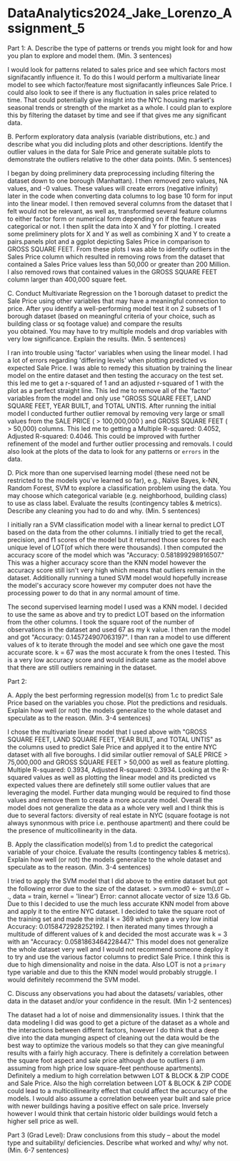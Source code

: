 # DataAnalytics2024_Jake_Lorenzo_Assignment_5


Part 1:
A. Describe the type of patterns or trends you might look for and how you plan to explore 
and model them. (Min. 3 sentences)

I would look for patterns related to sales price and see which factors most signifacantly influence it. To do this I would perform a multivariate linear model to see which factor/feature most signifacantly infleunces Sale Price. I could also look to see if there is any fluctuation in sales price related to time. That could potentially give insight into the NYC housing market's seasonal trends or strength of the market as a whole. I could plan to explore this by filtering the dataset by time and see if that gives me any significant data. 

B. Perform exploratory data analysis (variable distributions, etc.) and describe what you 
did including plots and other descriptions. Identify the outlier values in the data for Sale 
Price and generate suitable plots to demonstrate the outliers relative to the other data 
points. (Min. 5 sentences) 

I began by doing preliminery data preprocessing including filtering the dataset down to one borough (Manhattan). I then removed zero values, NA values, and -0 values. These values will create errors (negative infinity) later in the code when converting data columns to log base 10 form for input into the linear model. I then removed several columns from the dataset that I felt would not be relevant, as well as, transformed several feature columns to either factor form or numerical form depending on if the feature was categorical or not. I then split the data into X and Y for plotting. I created some preliminery plots for X and Y as well as combining X and Y to create a pairs.panels plot and a ggplot depicting Sales Price in comparison to GROSS SQUARE FEET. From these plots I was able to identify outliers in the Sales Price column which resulted in removing rows from the dataset that contained a Sales Price values less than 50,000 or greater than 200 Million. I also removed rows that contained values in the GROSS SQUARE FEET column larger than 400,000 square feet.

C. Conduct Multivariate Regression on the 1 borough dataset to predict the Sale Price 
using other variables that may have a meaningful connection to price. After you identify a 
well-performing model test it on 2 subsets of 1 borough dataset (based on meaningful 
criteria of your choice, such as building class or sq footage value) and compare the results  
you obtained. You may have to try multiple models and drop variables with very low 
significance. Explain the results. (Min. 5 sentences) 

I ran into trouble using 'factor' variables when using the linear model. I had a lot of errors regarding 'differing levels' when plotting predicted vs expected Sale Price. I was able to remedy this situation by training the linear model on the entire dataset and then testing the accuracy on the test set. this led me to get a r-squared of 1 and an adjusted r-squared of 1 with the plot as a perfect straight line. This led me to remove all of the 'factor' variables from the model and only use "GROSS SQUARE FEET, LAND SQUARE FEET, YEAR BUILT, and TOTAL UNTIS. After running the initial model I conducted further outlier removal by removing very large or small values from the SALE PRICE ( > 100,000,000 ) and GROSS SQUARE FEET ( > 50,000) columns. This led me to getting a Multiple R-squared:  0.4052,	Adjusted R-squared:  0.4046. This could be improved with further refinement of the model and further outlier processing and removals. I could also look at the plots of the data to look for any patterns or `errors` in the data.

D. Pick more than one supervised learning model (these need not be restricted to the 
models you’ve learned so far), e.g., Naïve Bayes, k-NN, Random Forest, SVM to explore a 
classification problem using the data. You may choose which categorical variable (e.g. 
neighborhood, building class) to use as class label. Evaluate the results (contingency 
tables & metrics). Describe any cleaning you had to do and why. (Min. 5 sentences)

I initially ran a SVM classification model with a linear kernal to predict LOT based on the data from the other columns. I initially tried to get the recall, precision, and f1 scores of the model but it returned those scores for each unique level of LOT(of which there were thousands). I then computed the accuracy score of the model which was  "Accuracy: 0.581899298916507." This was a higher accuracy score than the KNN model however the accuracy score still isn't very high which means that outliers remain in the dataset. Additionally running a tuned SVM model would hopefully increase the model's accuracy score however my computer does not have the processing power to do that in any normal amount of time.

The second supervised learning model I used was a KNN model. I decided to use the same as above and try to predict LOT based on the information from the other columns. I took the square root of the number of observations in the dataset and used 67 as my k value. I then ran the model and got "Accuracy: 0.145724907063197". I than ran a model to use different values of k to iterate through the model and see which one gave the most accurate score. k = 67 was the most accurate k from the ones I tested. This is a very low accuracy score and would indicate same as the model above that there are still outliers remaining in the dataset.


Part 2:

A. Apply the best performing regression model(s) from 1.c to predict Sale Price based on 
the variables you chose. Plot the predictions and residuals. Explain how well (or not) the 
models generalize to the whole dataset and speculate as to the reason. (Min. 3-4 sentences)

I chose the multivariate linear model that I used above with "GROSS SQUARE FEET, LAND SQUARE FEET, YEAR BUILT, and TOTAL UNTIS" as the columns used to predict Sale Price and applyed it to the entire NYC dataset with all five boroughs. I did similar outlier removal of SALE PRICE > 75,000,000 and GROSS SQUARE FEET > 50,000 as well as feature plotting.  Multiple R-squared:  0.3934,	Adjusted R-squared:  0.3934. Looking at the R-squared values as well as plotting the linear model and its predicted vs expected values there are definetely still some outlier values that are leveraging the model. Further data munging would be required to find those values and remove them to create a more accurate model. Overall the model does not generalize the data as a whole very well and I think this is due to several factors: diversity of real estate in NYC (square footage is not always synonmous with price i.e. penthouse apartment) and there could be the presence of multicollinearity in the data.

B. Apply the classification model(s) from 1.d to predict the categorical variable of your 
choice. Evaluate the results (contingency tables & metrics). Explain how well (or not) the 
models generalize to the whole dataset and speculate as to the reason. (Min. 3-4 sentences)

I tried to apply the SVM model that I did above to the entire dataset but got the following error due to the size of the dataset. > svm.mod0 <- svm(`LOT` ~ ., data = train, kernel = 'linear') Error: cannot allocate vector of size 13.6 Gb. Due to this I decided to use the much less accurate KNN model from above and apply it to the entire NYC dataset. I decided to take the square root of the training set and made the inital k = 369 which gave a very low initial Accuracy: 0.0158472928252192. I then iterated many times through a multitude of different values of k and decided the most accurate was k = 3 with an "Accuracy: 0.0581863464228447." This model does not generalize the whole dataset very well and I would not recommend someone deploy it to try and use the various factor columns to predict Sale Price. I think this is due to high dimensionality and noise in the data. Also LOT is not a `primary` type variable and due to this the KNN model would probably struggle. I would definitely recommend the SVM model. 

C.  Discuss any observations you had about the datasets/ variables, other data in the 
dataset and/or your confidence in the result. (Min 1-2 sentences)

The dataset had a lot of noise and dimmensionality issues. I think that the data modeling I did was good to get a picture of the dataset as a whole and the interactions between differnt factors, however I do think that a deep dive into the data munging aspect of cleaning out the data would be the best way to optimize the various models so that they can give meaningful results with a fairly high accuracy. There is definitely a correlation between the square foot aspect and sale price although due to outliers (i am assuming from high price low square-feet penthouse apartments). Definitely a medium to high correlation betwwen LOT & BLOCK & ZIP CODE and Sale Price. Also the high correlation between LOT & BLOCK & ZIP CODE could lead to a multicollinearity effect that could affect the accuracy of the models. I would also assume a correlation between year built and sale price  with newer buildings having a positive effect on sale price. Inversely however I would think that certain historic older buildings would fetch a higher sell price as well. 

Part 3 (Grad Level):
Draw conclusions from this study – about the model type and 
suitability/ deficiencies. Describe what worked and why/ why not. (Min. 6-7 sentences)

